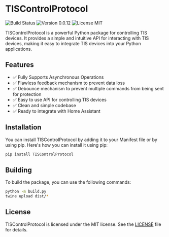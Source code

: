 # TISControlProtocol

![Build Status](https://img.shields.io/badge/build-passing-brightgreen)
![Version 0.0.12](https://img.shields.io/badge/version-0.0.12-blue)
![License MIT](https://img.shields.io/badge/license-MIT-green)

TISControlProtocol is a powerful Python package for controlling TIS devices. It provides a simple and intuitive API for interacting with TIS devices, making it easy to integrate TIS devices into your Python applications.

## Features

- ✅ Fully Supports Asynchronous Operations
- ✅ Flawless feedback mechanism to prevent data loss
- ✅ Debounce mechanism to prevent multiple commands from being sent for protection
- ✅ Easy to use API for controlling TIS devices
- ✅ Clean and simple codebase
- ✅ Ready to integrate with Home Assistant

## Installation

You can install TISControlProtocol by adding it to your Manifest file or by using pip. Here's how you can install it using pip:

```bash
pip install TISControlProtocol
```

## Building

To build the package, you can use the following commands:

```bash
python -m build.py
twine upload dist/*
```

## License

TISControlProtocol is licensed under the MIT license. See the [LICENSE](https://your-license-link) file for details.
